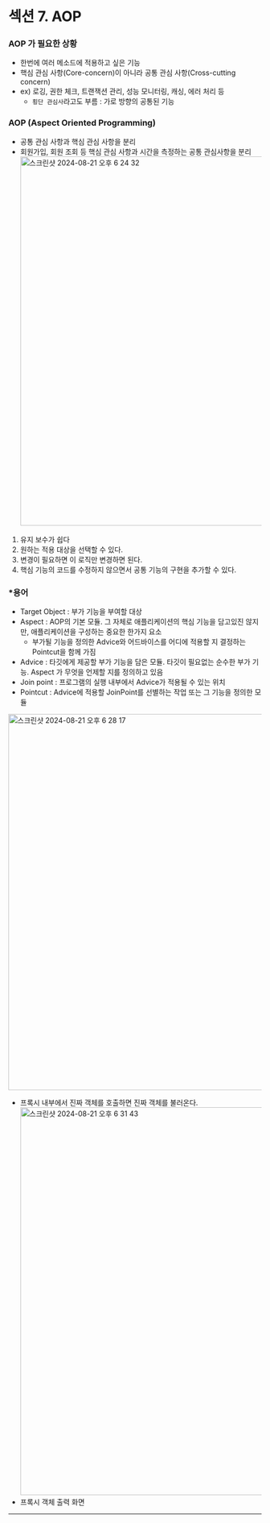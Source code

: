 섹션 7. AOP
=

### AOP 가 필요한 상황

- 한번에 여러 메소드에 적용하고 싶은 기능
- 핵심 관심 사항(Core-concern)이 아니라 공통 관심 사항(Cross-cutting concern)
- ex) 로깅, 권한 체크, 트랜잭션 관리, 성능 모니터링, 캐싱, 에러 처리 등
  - `횡단 관심사`라고도 부름 : 가로 방향의 공통된 기능

### AOP (Aspect Oriented Programming)

- 공통 관심 사항과 핵심 관심 사항을 분리
- 회원가입, 회원 조회 등 핵심 관심 사항과 시간을 측정하는 공통 관심사항을 분리
  <img width="733" alt="스크린샷 2024-08-21 오후 6 24 32" src="https://github.com/user-attachments/assets/e20d9011-e862-4ad1-b1a6-e9f7fc4c3d59">
1. 유지 보수가 쉽다 
2. 원하는 적용 대상을 선택할 수 있다. 
3. 변경이 필요하면 이 로직만 변경하면 된다.
4. 핵심 기능의 코드를 수정하지 않으면서 공통 기능의 구현을 추가할 수 있다.


### *용어
- Target Object : 부가 기능을 부여할 대상
- Aspect : AOP의 기본 모듈. 그 자체로 애플리케이션의 핵심 기능을 담고있진 않지만, 애플리케이션을 구성하는 중요한 한가지 요소
  - 부가될 기능을 정의한 Advice와 어드바이스를 어디에 적용할 지 결정하는 Pointcut을 함께 가짐
- Advice : 타깃에게 제공할 부가 기능을 담은 모듈. 타깃이 필요없는 순수한 부가 기능. Aspect 가 무엇을 언제할 지를 정의하고 있음 
- Join point : 프로그램의 실행 내부에서 Advice가 적용될 수 있는 위치
- Pointcut : Advice에 적용할 JoinPoint를 선별하는 작업 또는 그 기능을 정의한 모듈



<img width="747" alt="스크린샷 2024-08-21 오후 6 28 17" src="https://github.com/user-attachments/assets/c8f7baef-38ec-4b95-bc3d-cd3d9e9b8671">

- 프록시 내부에서 진짜 객체를 호출하면 진짜 객체를 불러온다.
  <img width="770" alt="스크린샷 2024-08-21 오후 6 31 43" src="https://github.com/user-attachments/assets/afb303c7-bb91-41eb-8f79-2beddbf5dbef">
- 프록시 객체 출력 화면

---

